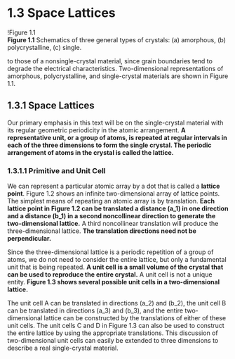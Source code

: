# 1.3 Space Lattices

!Figure 1.1  
**Figure 1.1** Schematics of three general types of crystals: (a) amorphous, (b) polycrystalline, (c) single.

to those of a nonsingle-crystal material, since grain boundaries tend to degrade the electrical characteristics. Two-dimensional representations of amorphous, polycrystalline, and single-crystal materials are shown in Figure 1.1.

## 1.3.1 Space Lattices

Our primary emphasis in this text will be on the single-crystal material with its regular geometric periodicity in the atomic arrangement. **A representative unit, or a group of atoms, is repeated at regular intervals in each of the three dimensions to form the single crystal. The periodic arrangement of atoms in the crystal is called the lattice.**

### 1.3.1.1 Primitive and Unit Cell

We can represent a particular atomic array by a dot that is called a **lattice point**. Figure 1.2 shows an infinite two-dimensional array of lattice points. The simplest means of repeating an atomic array is by translation. **Each lattice point in Figure 1.2 can be translated a distance \(a_1\) in one direction and a distance \(b_1\) in a second noncollinear direction to generate the two-dimensional lattice.** A third noncollinear translation will produce the three-dimensional lattice. **The translation directions need not be perpendicular.**

Since the three-dimensional lattice is a periodic repetition of a group of atoms, we do not need to consider the entire lattice, but only a fundamental unit that is being repeated. **A unit cell is a small volume of the crystal that can be used to reproduce the entire crystal.** A unit cell is not a unique entity. **Figure 1.3 shows several possible unit cells in a two-dimensional lattice.**

The unit cell A can be translated in directions \(a_2\) and \(b_2\), the unit cell B can be translated in directions \(a_3\) and \(b_3\), and the entire two-dimensional lattice can be constructed by the translations of either of these unit cells. The unit cells C and D in Figure 1.3 can also be used to construct the entire lattice by using the appropriate translations. This discussion of two-dimensional unit cells can easily be extended to three dimensions to describe a real single-crystal material.